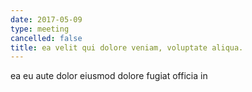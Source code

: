 ```yaml
---
date: 2017-05-09
type: meeting
cancelled: false
title: ea velit qui dolore veniam, voluptate aliqua.
---
```

ea eu aute dolor eiusmod dolore fugiat officia in